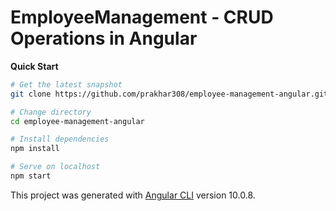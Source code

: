 # EmployeeManagement - CRUD Operations in Angular

**Quick Start**
```bash
# Get the latest snapshot
git clone https://github.com/prakhar308/employee-management-angular.git

# Change directory
cd employee-management-angular

# Install dependencies
npm install

# Serve on localhost
npm start
```

This project was generated with [Angular CLI](https://github.com/angular/angular-cli) version 10.0.8.

